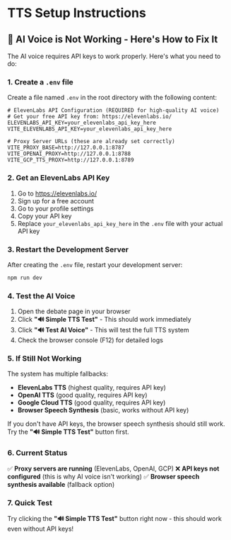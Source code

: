 # TTS Setup Instructions

## 🎤 AI Voice is Not Working - Here's How to Fix It

The AI voice requires API keys to work properly. Here's what you need to do:

### 1. **Create a `.env` file**
Create a file named `.env` in the root directory with the following content:

```env
# ElevenLabs API Configuration (REQUIRED for high-quality AI voice)
# Get your free API key from: https://elevenlabs.io/
ELEVENLABS_API_KEY=your_elevenlabs_api_key_here
VITE_ELEVENLABS_API_KEY=your_elevenlabs_api_key_here

# Proxy Server URLs (these are already set correctly)
VITE_PROXY_BASE=http://127.0.0.1:8787
VITE_OPENAI_PROXY=http://127.0.0.1:8788
VITE_GCP_TTS_PROXY=http://127.0.0.1:8789
```

### 2. **Get an ElevenLabs API Key**
1. Go to https://elevenlabs.io/
2. Sign up for a free account
3. Go to your profile settings
4. Copy your API key
5. Replace `your_elevenlabs_api_key_here` in the `.env` file with your actual API key

### 3. **Restart the Development Server**
After creating the `.env` file, restart your development server:
```bash
npm run dev
```

### 4. **Test the AI Voice**
1. Open the debate page in your browser
2. Click **"🔊 Simple TTS Test"** - This should work immediately
3. Click **"🔊 Test AI Voice"** - This will test the full TTS system
4. Check the browser console (F12) for detailed logs

### 5. **If Still Not Working**
The system has multiple fallbacks:
- **ElevenLabs TTS** (highest quality, requires API key)
- **OpenAI TTS** (good quality, requires API key)
- **Google Cloud TTS** (good quality, requires API key)
- **Browser Speech Synthesis** (basic, works without API key)

If you don't have API keys, the browser speech synthesis should still work. Try the **"🔊 Simple TTS Test"** button first.

### 6. **Current Status**
✅ **Proxy servers are running** (ElevenLabs, OpenAI, GCP)
❌ **API keys not configured** (this is why AI voice isn't working)
✅ **Browser speech synthesis available** (fallback option)

### 7. **Quick Test**
Try clicking the **"🔊 Simple TTS Test"** button right now - this should work even without API keys!


